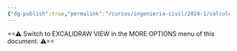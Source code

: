 ```yaml
---
{"dg-publish":true,"permalink":"/cursos/ingenieria-civil/2024-1/calculo-i/1-limites-y-continuidad/attachments/definicion-exacta-de-limite-2024-03-11-21-50-22-excalidraw-desktop-bat-52-sl/","tags":["excalidraw"]}
---
```



==⚠  Switch to EXCALIDRAW VIEW in the MORE OPTIONS menu of this document. ⚠==

